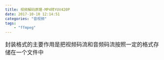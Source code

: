 ```yaml
---
title: 视频解码原理-MP4转YUV420P
date: 2017-10-10 12:14:51
categories: "音视频"
tags:
	- "ffmpeg"
---
```


<font size=4>

封装格式的主要作用是把视频码流和音频码流按照一定的格式存储在一个文件中


